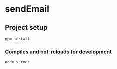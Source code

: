 # sendEmail

## Project setup
```bash
npm install
```

### Compiles and hot-reloads for development
```bash
node server
```

